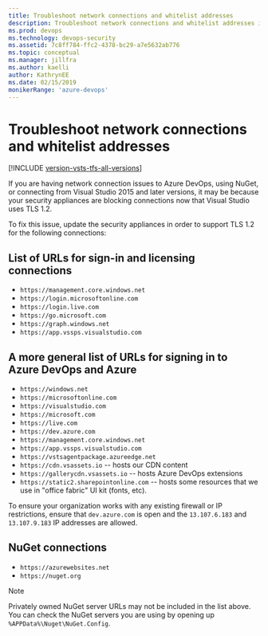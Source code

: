 ```yaml
---
title: Troubleshoot network connections and whitelist addresses
description: Troubleshoot network connections and whitelist addresses in tightened down networks for Visual Studio
ms.prod: devops
ms.technology: devops-security
ms.assetid: 7c8ff784-ffc2-4378-bc29-a7e5632ab776
ms.topic: conceptual
ms.manager: jillfra
ms.author: kaelli
author: KathrynEE
ms.date: 02/15/2019
monikerRange: 'azure-devops'
---
```


# Troubleshoot network connections and whitelist addresses

[!INCLUDE [version-vsts-tfs-all-versions](../../_shared/version-vsts-tfs-all-versions.md)]

If you are having network connection issues to Azure DevOps, using NuGet, or connecting from Visual Studio 2015 and 
later versions, it may be because your security appliances are blocking connections now that Visual Studio uses TLS 1.2.

To fix this issue, update the security appliances in order to support TLS 1.2 for the following connections:

## List of URLs for sign-in and licensing connections

* `https://management.core.windows.net`
* `https://login.microsoftonline.com`
* `https://login.live.com`
* `https://go.microsoft.com`
* `https://graph.windows.net`
* `https://app.vssps.visualstudio.com`

## A more general list of URLs for signing in to Azure DevOps and Azure

* `https://windows.net`
* `https://microsoftonline.com`
* `https://visualstudio.com`
* `https://microsoft.com`
* `https://live.com`
* `https://dev.azure.com`
* `https://management.core.windows.net`
* `https://app.vssps.visualstudio.com`
* `https://vstsagentpackage.azureedge.net`
* `https://cdn.vsassets.io` -- hosts our CDN content
* `https://gallerycdn.vsassets.io` -- hosts Azure DevOps extensions
* `https://static2.sharepointonline.com` -- hosts some resources that we use in "office fabric" UI kit (fonts, etc).

To ensure your organization works with any existing firewall or IP restrictions, ensure that `dev.azure.com` is open and the `13.107.6.183` and `13.107.9.183` IP addresses are allowed.

## NuGet connections

* `https://azurewebsites.net`
* `https://nuget.org`

> [!NOTE]
> Privately owned NuGet server URLs may not be included in the list above. You can check the NuGet servers you are using by opening up `%APPData%\Nuget\NuGet.Config`.
